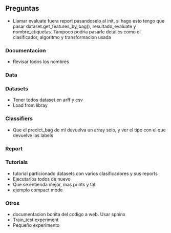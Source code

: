 
## Preguntas

- Llamar evaluate fuera report pasandoselo al init, si hago esto tengo que pasar dataset.get_features_by_bag(), 
  resultado_evaluate y nombre_etiquetas. Tampoco podria pasarle detalles como el clasificador, algoritmo y transformacion usada

### Documentacion
- Revisar todos los nombres

### Data

### Datasets
- Tener todos dataset en arff y csv
- Load from libray

### Classifiers
- Que el predict_bag de ml devuelva un array solo, y ver el tipo con el que devuelve las labels

### Report

### Tutorials
- tutorial particionado datasets con varios clasificadores y sus reports
- Ejecutarlos todos de nuevo
- Que se entienda mejor, mas prints y tal.
- ejemplo compact mode

### Otros
- documentacion bonita del codigo a web. Usar sphinx
- Train_test experiment
- Pequeño experimento